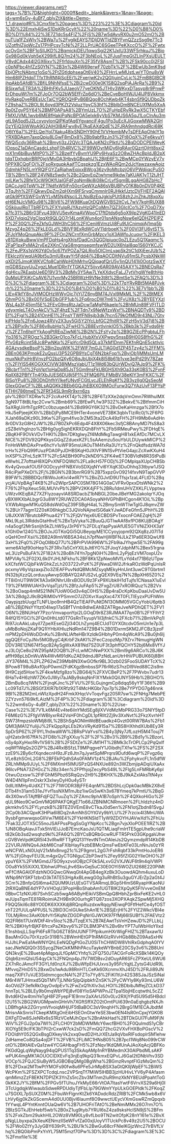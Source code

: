 https://viewer.diagrams.net/?tags=%7B%7D&highlight=0000ff&edit=_blank&layers=1&nav=1&page-id=wm6sGy-4uBf7_qblyZtX&title=Demo-1_1.drawio#R%3Cmxfile%20pages%3D%223%22%3E%3Cdiagram%20id%3D%22Emxh4iSwS1DpKRrGcylt%22%20name%3D%22%D0%B8%D0%BD%D1%84%22%3E7Z1dc5s4FIZ%2FjS%2B7w5dAvvRX0u2mO52mO%2BnuTUa1FZsWIy%2BWa7u%2FvgIkEAYS7IDljDWTIdZBYFvnQZzzSsg9e7Tc3UZotfhIZjjoWcZs17PHPcsyTcNi%2F2LLPrUAC6SGeeTPeKXccO%2F%2FwtxocOvGn%2BF1oSIlJKD%2BqmickjDEU1qwoSgi22K1JxIU33WF5rhkuJ%2BioGx98Gd0kVqh5eX299ifL8Q7m24%2F3bNEojL%2FJusFmpGtZLInPXsUEULTV8vdCAdx44l2GX6ixv%2FfrfdouXn%2F35fV8AsmT%2B%2FSk90cc0j2FSIc0pNPbc4hfZzS0YN7%2B3n%2B4W69erwF70zbTk%2F%2BEwUb3mK9sdEbjOPtcNAbmz1oSq%2FtZGtIdphseaOt6V40%2FHrrLwMUstLwiYT0nu8xWHm68IPZHdqTTfx11hRNf4jScEEi%2FxerjwK2y2QGtjuinCvLjc%2FmB8GIBCRihpAkb5AfdB%2BfjL9NhNfssE%2Bi2cwD00e0K1S8Q2sqPiAJArRa%2B9%2BSjxwfuETR3A%2BHhFKy5JUaeoV77yeOKN5JTHIv3WKyxDTasyp8r9PnwPErDhpuWt7m%2FJoOr7OQ2bW5EfFrZp6dO%2BeCveBoHIWJU4lJP8VkkmxHyRakgDyeRBEsUcTajCYQROQHPvB6BQgo8OchKwb4KT4sbnSf9QUDbqZkFZ9shaZ%2BOL9L6oyd3PKZt2VsIuzYpyC53hf%2BbIbDmBNCEUXfMo5XxA9p0tZgyP5Y64%2BMP0APsA8%2BYmUzL7O%2FuHpERyRk3wX5CTKYEbfFMXUVML1wvb6ME8fHakiPqNcBPOA5eIxk6yVbS7KMJS6A5qJ1LoClnAu3mgtL9A5pd5J2LcxyoylonQIPKqfAq6YgvanciF4gu1Po3uEcXJiGoxwMWA2GHDzYEiQ3iWWoA9G2AlH3IBAFwv8yE7AqEAXdQdE%2FJRA9mhndgdRci68KO6tY6a7%2FELQeiYol7Xaku48lxSNDHY90hE1VVHpmbMyTsDFEApOhklY1pYRXBDAam7axqQpju8LGwF8mDx8%2Bb9abf9zJn3%2Ft8OqX%2Fe6kvuYIfWQi5cdy36Rhah%2Bmytj3zJ2QVc3TQAJgKN2cPIktU%2BqDODCPElWeyKIOqsoZ1aDAnCasdcLshpF0h4RVC%2F99WOyrMjDy6IgRAxr0QzrtOjHt8sxi2mX1m6biBuyMltP0%2F%2BzelfYyBymYU9Pv6HvaSz2O8wZHAcBpIdJB2pXtdqTDxhqbjrBRP0jgVMvDA3HbybGBpahIJ%2BjtE6F%2BwMCp0YWzyEV7vhPPX8CQgFOj%2FsoRxgupkAajfTCqspkzg1EzxWAoRQm2dJcYawzaxwAojzGdmhkFN5LmYRQlFGYZaRjahwEqjxxBWcg36zy9oMtcbzjO6VPWdjiqcPuSOTB%2Bm%2BF24VN8z5wdv%2Bc2QqvEqZtwhme9jkdw7aKUAK1yT12tJHTmlLKw%2Bfe1OcW9OKfUaIGFdFzqNm8ki8i08kCrLvfSgmBLgqAHG8ZbHc7DACcJgi0TpW%2FTNdfxW5IFn50crGeWXzA86sVBUBPvO1K8b0nDV0P4KE3TqJhh%2FFjQkwvDpZm2qHXm9lFSryqCmmnIr0RJHkkfJztcDVFHEF2AQAlqtGk9PfXSWFGvWYLyM5N4NsciL2LNsiBzEqJgklsPUtS8zh2JnZhkJt8xpXueH6ENJcVMGu98%2BlV6%2FW98KuaOtDQWGVBS2ItCyL7wV7kgHRUX88OSkjjuuIRoTTbRFD%2FXYuIpRJYAzvHzQPCoMm7QZ3GIcICo%2F7OoD7Xva7fc31%2B6r03Fvu439jVU5evKmaAVWooC17ftDtds6g5oX9ilp2VgKG41InED5XD7vIqjq2VgCIqqXt9QLQO7r14LonKWun4or01snANsgNsw6elQDHZPEIPZP%2F30Q%2FeZkfsGJWH3hCS6%2FICenil6VmzUi8Fu9UiCnimqiAj1mq5bMzygZ4p26%2FkLEGLd%2BlVF9ExRdWCoV11drboeK%2F00Vl3FU6vtST%2FJoYMoQnupAkc9P%2FOn2NCrnfXmGrbMzcv1oX3AWfoJcuqyr%2FIKEL3y81DXpkuBwwVmPFDqHs4rgXhlsfDadCn3QGDIpiuqc0pZLEzu5Q1Xaqmc%2FaP1pxPxMA2ryEe2XKnCVaG8mgmseqmfswWD2UX6hlaI8qp1S60YKCJC%2FeJPXs1sVK0YdOv5c67fVPOZa7QiLRio5OIClmLyapSk2tiC1dXjEerJUb%2FEklczjtVwqUA9bt5u3mIU8xavYr5Fdd4i%2BqAOCDltNVu91mSLPcsbXNkWlqXDl25JmoKWKVCfq8CahWpH0hMrhvQQiqagfQrU5y1inQU141li0OotzSwXYmGD8SzuyUuZygzLMue1DRn1YTGKA2Y5ijvv6AR09AV45AXY%2BNEOsRa74gHlcu7AEasbUe6D19V3%2BdMv3Y5Aw7LYeXXdycFaLJ7ytVhgWYe8thHo0uMqUPXjKrCsAV67U1ynrMy25BRWzH9VNe3t8t%2BmtSe%2FAQ%3D%3D%3C%2Fdiagram%3E%3Cdiagram%20id%3D%22kT7qYRvRBt5MA8PJvkrh%22%20name%3D%22%D0%B4%D0%B0%D1%82%22%3E7V1bb%2BLIEv41kfY8nJVtMODHzWWyOic7ijYj7Z6nyBM74JVxI9MkML%2F%2BtMEXQhmPG%2Bx001VSpEDbGFP1ub%2Fq6rpcDW7m6%2FvUX8z%2BYEEYXzlWsL4a3F45jm15E%2FEvG9nsRtzJaDcwTaMgP6kaeIp%2BhMUn89FVFITLDydyxmIeLT4OvrAkCV%2F4hzE%2FTdn7x9NeWfzxWxf%2BNAQDTy9%2BDEf%2FigI%2B241OnHE1%2FnsYTWfFN9sjb3dk7hcn579kOfMD9r43NLi7GtykjPHdq%2Fn6Jowz4RVy2X3uy5Gj5Y2lYcLbfGC2fhitR%2FzH5vV3d7j8%2Bz%2BPix9v%2F86v8ubHq%2FwH3%2B8EvrtlvinkIO5%2Bkb3k%2Fvds6HrJ%2FZTn6hpYYkAogPtREqZiwN6%2Bj2N%2FsYy2p%2B9GZlEcPPgbtuLFhYp316%2FROgz%2B3GkrO1co7kFcLHubXfxVXPwpv5nssB9H00S8fhG%2FPfvG6zRcint58Jc8PwNKp%2FipYcrD9d5QLq37kM1Dnm7EKfnRQnE5cktIvlc4GAzysdkeBsoP%2Bjn2puWlK%2FWIF7mGJLTlAG0d1ZP45Tzy4z%2FFM%2BEn063KPmokE2uQssU3P52GPB9YsCgT6N2bkFop%2ByiOb1jMMsUmLMmuxNkiPxiHr8VnvzPO2bzQXy6O8qJbUbjX4k8I58b61b1yxe3eiPd29V78Zaen%2FIYlS54KOGXXCIVW38NMszVabUT1z1Wd63bQUrWDvjQ7AJp9%2FK%2BcbrfTn1%2FpVlpt1oHaDp85JsT5Gm9nsFkUBGHSXh9Oa33sK0BS%2FvnFKqlIX82PBfYTn4fXbJUES6DU8j5P1%2FMQ6PlLFMbBV38eKlY3mFKXC%2F8lSqYPu8%2BODhDhfhYi1kefUNvtFCGtLvcJELEhRgKf%2B3yzIIg0QsSeoMGIexGGwCF%2BLsAQGKk2BEb6GQJhEBXXO9MOcFurw3Q7YAzUvF13PYsP6THH786tmeE%2FRf34SL9mRr9xrn6zs plv%2B0ITXDRw%2F2ciAxHXT4jr%2B%2BF6TzXXe2dqVmOmn7RWhulMX3gN97T8tBLfqc2Cvw%2Bmb69%2BfEwPLfw3P32Z%2BekvE%2BtfmmCiH5aXRgUilrfhTgzRfCc0bzuqed4%2Bd99GY6K32%2BvDeKaHmzga%2BfX7oHkJ5ePjeejiKXh%2BbDjPy8MCE9HTer4voneVE73BK3qblvTlziRc0j%2F6PGXJah69aDKz90L3tKw%2Fjgm4fivo3rZM53ta2DcA49zFH%2FH9Mb6vAdHn8r0DV3zG8H2JW%2BJ7B0ZkPc6Edp4F4X8X06kec3sfjC8BAnyMD7fsS8a3zSZ8eVhgInzo%2BHlg0yg5ighEKRXDQh8FhY%2Fb5lRMeuPwy%2FDHqE%2BqKHF9OVkVDvTHKI%2Bm7DKtglwyZf4MdMkgTawgH81xkEAfDc7MCvLXNICE%2FDV92QPKkysGGqZZduexKZFL5sAAemzu5ouYbULDUywkMICP%2FnHnWMhDAxPrw6hcYv1uWF95msUAOuTM4fxRa3UYz%2FnQkdfsdzWA7dtrHx%2FbQ99fUuzPDA0PyJDHBSKqH0JXIVF9N1SvPtVieG4ajcZcXwKXuH4InXSP%2FnL5zlKTF%2FcSAEBH90Po2kND9%2FK4wET30BVIdN8R3StPuBieWwhLZ7ofttaH8XQPvXNFDQWd%2FLa9cH57FODj%2FOMplqaXUpCHBSbKv4yQvoukfOU5F0ODcyyHFNBXVoSDXjqNYvl6YXqK3DuOhhq33tbyw1JSQR4ciPjePXeDl%2Fj%2BGN%2B3bnrRG9%2B75xpzGvO9214fxvN9TapGVVPB9FW%2BBBDQcf8IWoJoKivI4wIR7Y%2BoZGJvtD9UTfsjx1zaL4FLtD%2BqycjAUVpBAgT4KB%2Fu2WIprSAPC0SM78G14G0aCVFRv0pxxDtsWNk2%2F76%2FhpXeuc56LMUVvPb%2BPV2KK4jFF%2BRu1dmUHVZXKLFLVpptwaUWzvIKEqBAZ7XZFlyzoayvIA8SRDacbZ1bNBGL20beJlBeYMG2akolqrYJOqyBXWKXbALbgrG3u8WY2RUWZDCA0ASoyaNHVGPhBHCgon4K1OiL%2BpVXWbAtgwM1KuQS8dsWdOqZ39FSBgH4aL%2BmySmWTIwTgIGJ8qmvZW%2BUr77agm12Z0sK06hkgbC3JQVoNAjneISG6akYJwADFeGfm5JPhH%2BU8JXXW7BrutcbRPhua42YT%2FjQVYejx6UECBDSPvTxocnFOAEZqHj%2FMkL9LpL3lRddsGtaHhvE%2BxTpVyka%2BuuQJGTIwAAf8xfPO8KUjBOAgYn4a5ogf2MrSsnIjh5kZLhWSyJ3rP6Y%2FDLqYapPyaiAfUE5GTVNiZXHX3aYk1Ghl0w124G%2BOJxJGTKoQGi5QU8eyqyME1CCyoyjopm92QXq8zJ07ITdoQeHOmFXsii%2B82A9lmVl6BSA34sLh7pfNwHjWBFNJLkZ1Pa6ER3QwUf83xH%2Fq0%2FOqOl8bQ77U%2BPrPVlA996W%2Fb9iaJYhgwSE%2FA99gwme6A1qf90oHep%2F3Rv7a5CnYXILbJt6YO%2FJoqYJdphM%2Bex51rgnawL3UzPsBuFA%2F182A%2BoBh74Yn7pgN0iH%2BmL2yPjqEzVM7oxpU2vMPVlAy%2F02XL6k0YJHLNFkhu%2BF8Kk1ZpNwoMVfLvYd4xf71B6zUTpwkXCfstWCQjbFkWGhkZzLh203722vPzK%2FjNwaDWI2JfrkaROzWdPqUnlsRpcxmyV6yVqzaxpZIo3ZlEAFPuvNdQBMcMZsyqMEkyHnUint3uwC9TGbrtm1tN32bjXzzQLorduuyAwvpS0BAYQ2APJS2vLgQEX9VEq7N%2BpXH65Z0%2FT8i0nUT9W0K1lA3x6KNhrU8rxBODU9z3FxP9XUbkIH1dTujfs1CNasaX1uEvlT9%2FM9WUAH3vVqaTjzU%2BfzJuFAp5%2FxgZrU87xROlRQuz%2B2Vx%2BoOaqp4mMS21NN7UoW0Gd3v4qC0HS%2Bp4raDcKpKbuDaaUvDw5U3A%2Bdg2J9cBQRiMI0vYPSmmO7JZOXvrXuqXxc47XT0FLTIEyzxPUFhWmOaypjqzbUugzTLNFLlpo9rnHB4QzTlEAFPuNtDN13OMM05VGCyYobU6ptb3aB%2BjDNsYYltzt04Iwp17aSBfTVmb9dIwEAhBZATRgeJveNPDhQET%2FV1O6N%2BNUHaY7PzcrVmvaponYpi2LGOqD9r8Z3RJMAAT7qn0B%2FYFlhY2R4fQ15YGCi%2FQn0HhLtd0T7GsRnTkyupV1il3jfnkC%2FXcb71%2BmVkPq1lRi97JcAAkLubyil7ZpeXEseGZjI34OLhZymj4ECUdTGYXGtcdvO5mUn1e7p3LuMbBoNojZKaF9Q1IYHbXHluzNdRm147Z9B4%2B01DxrmSKM2JFCBz3jzoFmPM2pDHiWoDDnKu%2BnNLlAfteHBrXzldkGHbhyP0m4qWcA9%2Bu0jh6IjqgQQEFoCyJNv5MGBygC4jKrbF2kAKI%2FecCzopzMp79Zrv7NmugHgWNDDV3RE12N674f5qcB2AySgWxAX81Nd7SZ0UF3t3phffQCHY52bj6Mx8VfYJeJ3LOjCe8o2WZ95pM2OQB%2FcLwMChNwPXX%2Bml9g6ARCo%2BJ6KaffH98pLbDnWuWk4WvM91dKuZAE9dndJ8PzNdLanUtrHhVPUBUK60j8BHJiY376M4L%2FLZP62wZ39Mb8N3XwGOfkr9BL3Ozb02SFooSUDAYTcX%2BPow8T98uBAxf0joP0wmIZFdKXgzBmbssSP76rR6zS7nzDI9Ved88C2is9m9H9Czjd5Hoe%2F4kwMzfg8zo%2BG64j%2FXVCBeP2%2F7PWvbv7udr136HaTv4H6zhW7ZKv0JWyi7aJABy9skqNnFlXYMxk0QiUNY59Hb%2BGHO%2BmBu8cq1WN%2FjnqKJnc%2FVU%2F5LGujngmCp8dqq56yY1F36tl%2B9Lc09Td7J%2BSGf3XlR7b1XRfz92T4McHKGbr7qv7p%2Be7YPYDG7g46nnk9BI%2B2M2mLnWIzXpdH24FmkXHqcVvToqvFgz205R7sw%2FNHg7MebPE2ZYzvn576i9kfLAizM%2F4P%3C%2Fdiagram%3E%3Cdiagram%20id%3D%22wm6sGy-4uBf7_qblyZtX%22%20name%3D%22Use-Case%22%3E7V1Lk6M4Ev4te6iInYMdSEg8jlXVVdMzMbPRG33o7SNlY5tpDF6M6zG%2FfgVIWBIyxrR42VsHF0hCgDL1pfRlIt2Zj9v3XxNvt%2FkzXvrhHTSW73fmpzsIoWMj8i9L%2BShSgAONImWdBEuadkz4Gvzt00RW7BAs%2Fb1QMI3jMA12YuIijiJ%2FkQppXpLEb2KxVRyKd915a7%2BS8HXhhdXUb8Ey3RSpDrSP6Z%2F9YL1hdwaWW%2BRsPVaYvsl%2B4y3jNy7JfLozH5M4Touj7fujH2atx9rl67ffA%2FD8b%2FgXXuy%2F%2F%2Bv3%2B9%2Bd1y%2BzorLnSy4pXyHxo1Rv1VS6%2B%2FSDtZe%2FJM1HT%2BMk3cTrOPLCp2PqQxIfoqWf1WqQs2OZP%2BJ4RxIBSfzLT9MPqgveIY1J0ibdhjTXfw%2FS%2F2SXzzE9%2By6cfXqndecnH9zJFz8Jtn7qJywtSpMPrqrs9Dufd6wqP%2Fvgz6qVLe8zhSOnL2G8%2BFEkPQdhSAs0FAMV1z4%2BJAu%2FphykvcFL1n5dfWZRLhMMp9JUyL%2F6MXmH5IMUSPzQS4NXUe892n3WZbmjipADqiUXaAx96lcvPNA73ZHGcZ%2Bz34en%2FPfhjojZecyPbS49L%2Flg5LnFMRbKy6pIOtwuOzxsw%2FtFGhM5Pbz6SRqQzv2H9%2BKHX%2BJ9kAZxlAksTtN4yxW4D4N1lpFmOskrX3xIwyDyH0u4ySTr 0dILItlMHy4UdXZT%2F71WODR3BjFFE4qnM%2BDShLcjOpk0acMBk2X8vEDTb4fn31am531eJYvf1ssNXM1mJbz1iwGs5wKh3x678Ymeq7kPmtU%2BqG4k3X0wv5TAjffBFdjFQZTuuZq%2FZAmc9phA1B7oSph%2F4QXkoHiGo%2FqUL9Neo9CwGmVMQ6PAKFQKgE71o66JZBNiMCNRmoen%2FLhIdzhz4nDpkmkhv5%2FYLynzkB%2BTEZ0VEmE8vCTkaJ0d5en%2FN1otjZbdn81SvgJ2lCp0b3ACQpxK3HPia6I8Dq2nAmNhSOYtGVy9bYLU%2F7rzcix4I3MnUWA9ysbFgmwwqsoGIIVw7M6E4%2FYkHKNSldT1yW9ZDOYHJAVwXd%2FhUu7Fak32JOTX5C55noJSAFPssPbgSsGgYNpKcc%2Bgn7vjsXIoPOEE1IRZ%2B1JN8OBqAiavJiTxk5hVIEiJJoB7EmcKaoJsU1QTMLiaqFmIrtTE5gpUhe9criaWt82kGb3sd2wsqhz9kl%2FA6Q%2BYCsBQRbGcwRUFTR5Prk03GKpgaVJhwcGVBVeVpdKQR5I43vlRwRFTTgKQ131YevtNTmOAIeiJs2QymzmdpR14KbDB22VURJWNQs4JkbM6CnaFXlbHayFkzbEBMcQmsFwEbKFe03LnNnJs0zYRwNCFWLxN0UqV21xMx8nvg21c%2F9gmrL2gG7rFshRqbf33kPmtHoJoER6W%2FjGhqvFEU3Lm4gxQyCTGNlguC2bP3wd%2Fey95fZlG02YlleOHO%2FypuY6X%2FVMGmdJ7SO9yxzvolOBjzCF0kSALxvG2VXJWJF6t9n4qiVWPIO0u8Yk55XiXXL1DbhwUPhsLjhv6SkvGej5uC30E0OYi5WOZUl268E220PiMtwFfCIfAGAIOFdzhNOGQwcGNwqGt4ApGB4egXzBk3OuowdAQhm4uxuLoDWNp9NYSKF1zbnD3kTATE53HgAxBLewgG0g3uRhBtSu3guGYJErZp2aGt4JSCm%2BnfpQSI6ma4ZQUM9UzUjEsGTVSARmqLBGp5HlmS6RyapHKaoNU2tRXQaBNE4dYP7xVHOqU3PopHBoShabAm1UGTBIK2XpQyK5FIVvveOnEM0BbvC1zNXU6I7SvhSCzb5wgA6AByHEikiVSBmQpQ8HbhZprBixFeKE2vHL0wJUpsTqmTE81RiRoimiAZH9Bn9O0urhgRTQ87zos3XOPXAqkZSpwMj5XHQF9QQ5kil6c88YO0DK6XXXKdj8RQnpRuzdxwRqqyNEiwqP0FtfHefCe4yfOSTxhT22fUULqAPPJSL%2BID3CnIGUkeShAn1E%2BSjErjHl%2FYlZ2WkcVBl4eT0LMjiRmc3AxK0bfvYr5KqNrZDGDPqNrlGJWOK97FfMj66lSUBf%2FAEVtz2IQ2FR6ti17UxWDtF4lrv5Ioz%2BJTzqEX%2B7AEAwtTsVnHZewJD%2FLLbLjRt%2BKHyfrBjKF6frcxPaZKbvy6%2FDLBM3P4%2Bv6hrYPT7uIWbHloYIlxdE1nshbsjLLSqrPi6FsRTbG6ZT85hUUNFTPfpikumHXrWigFHlZ%2BTaxaw1UBauMnGOu70rXzzGr319B%2BWmHEtGP1hRMiGlzRVvHGb8BbZ09AaSxHNHJJhLPwEa1AeWNYQhLEeNQDgPtGoZU0SiThCHWDW8VhlRxGdphqA0IYVsacJNeNQIQ0r3SSycgZNeCkKMNhPAcuTaykeWYBnbE20CSy3v6%2B8UnlQN3kvjE%2Buet4pMqpqJLfGpMCYhfq%2FQ750JTACGrFoRcXSBk14KQOyQIqb6zmiQIsU54qyCk%2FNQnp4pJ1V7WDBsv2dOuyAR6SFcZPXeUL6WU6ZX7nRcJAmcFF3GYLfd0nzXJ%2BuWfpEHJUxvs3y95FcYqjtLZytsG4UdR9LMfvvqZHnD5%2BxwDs1wAdu98RnHTLCeKk60XcnmvXhJ45D%2FRJi89JNmaq7XlFt7uVJE3SidnmcgocNAI%2FZTo7Yy8%2FiKI1tUr42S38SJaJSzSiNalM6r4WTJHmxd5QbTMVTjLNNir5jlpQipbkfrZnSK%2FyCWYly8Ky93mLU6W4oOVdZF3efkRkOqyOvdpEv%2FwZxQ1hXIv3uLHOl%2BDbibJMfejZCLkD37hnnTpL%2BLEy9b0mqWbYPEj8vf08YIoSAPWPnJZTpa15bjHEcqtwthL5cZZBvtd6H2w4tmiYeTgH8F2FyepF1E9rmr2aXArlJ50v0Lv2RXjYPd5U95d5HBdcII2U15%2BG2WUGMpwlnGHnVh7XGftSffXZO2tOmtPUi639n0aEqhgbzNXJhLDBfhgAik2ZGrrymVfvoiqMHjUF5tBaBOC3sV9nqhH%2BrgG1M1ECAJbdtMMrisnAkSnrisTCkepKMXgOnEibHSEOnGtwYeSE3bw0EN4IsR0nCpxjYGK0BDXFgTDw8SJeNRx6sS1RzVCeMJhOpx%2BnAhkHad%2BTDkGUl7FuM9FjNWiV%2FGJ2p0a7WI%2FLCH0Y2bMDWMMcY6wcfBH0%2F0QulmdS1yCBrXlOYg5E9clFK3bTPiI2rCxwW7ck2sD%2FmQQ72hcG2VXvFHXBoPGscV%2FDOldhY052QGxBsgDXkeyVk2xxq0wdD2HtJrXEtJa9qVbxRIFsdoplrSM1ehwZdHameCo8QSa4ojDFT%2FVB%2FLiMC1HNsB05%2B7pcI1Wq8No099rCWotO%2BKtAlEvQa1zw4YCGAHbagFH5%2FzNqv1KdQMUnAJAoXqAcjQBFKoFKGdQgLqWqNayg94qQPUS1Tq3SkAqAMp1nRYBMedmX30AlPbdMLsAKFwPUK4mgMK1AOUOClDXEvFq3njEq9kpQ31kmxEQPvLJ6GaI2tDNbVhv3SDVOCp%2FQJCSluByW5JGBOBqQMg0BgWha%2BGmzRvnptFlGzMsQm%2B%2FDxai2MTtwPtYMOFs90fw8u6PFe5JrMlpBSX3aGtQKIljWpEF%2BiWSWcPKm%2FSZXPCTcdqLnsc2VPSrqTf7MiW5IHBB3jzHUHivLYV6yP4AfasmqmMimzZzF8EKN7DPIZK3YnZs5rcZbv3MTnm2luR9mzXkNY8EUdPpahtToG0kKK2JY%2BfM%2FPGv5fTUhuJYkMyE66rVtOA7ltasYwtF6VrvXS29a6Hj0I3TcUgdqjkWiwaubSdweRPDUdiyTjfFbLlp79GWmYYpULkGOEPldk%2FKoqZu7SGtXL7pSUXZ0M%2FbuWrFlgnrKtZk6YADxdcRdzZRlB%2FCMk5wb8x6VLhVy6jg0kZkGScemA4d0UU0BjvI6Iaumf8O9wwctUEycVXmGswRZmQpqxb1YYwqL4PYntKnntOUaQw6V%2B7UHOFriTAtO%2BeNmiMMx26O7rm7O%2BIzSGTkJEhHebf5wb%2B0xZ1ug9tyb7YRUI6sZ4za9sksHcISN9jS%2BFmS%2FxkZbm29ukhHIL2OWz8VM90Ly8vfLbo9TN2witOfpK28nY161e%2BvXpNgLLbyxpa2kXeuKENmzllSeWFvfZa00xjUoyV1TUckPc8v49z2U5%2BOCU%2FWo0ZtYy3JyGBY639rPL%2BU1k%2BwGu68crFNlelKGjzWrc27lrBVfLVhq%2BQ0ibPmPxYnYL75M15mzf70Pw%3D%3D%3C%2Fdiagram%3E%3C%2Fmxfile%3E
